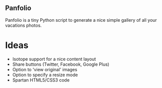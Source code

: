 Panfolio
--------

Panfolio is a tiny Python script to generate a nice simple gallery of all your vacations photos.

Ideas
=====

 - Isotope support for a nice content layout
 - Share buttons (Twitter, Facebook, Google Plus)
 - Option to 'view original' images
 - Option to specify a resize mode
 - Spartan HTML5/CSS3 code
